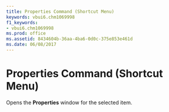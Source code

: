 ```yaml
---
title: Properties Command (Shortcut Menu)
keywords: vbui6.chm1069998
f1_keywords:
- vbui6.chm1069998
ms.prod: office
ms.assetid: 8434604b-36aa-4ba6-0d0c-375e853e461d
ms.date: 06/08/2017
---
```



# Properties Command (Shortcut Menu)

Opens the **Properties** window for the selected item.


